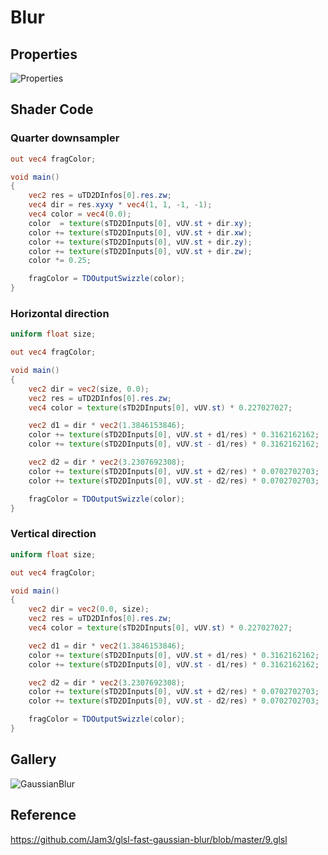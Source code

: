 # Blur

## Properties
![Properties](https://user-images.githubusercontent.com/21966381/115987168-d0464e00-a5ee-11eb-966e-71d511422b47.jpg)

## Shader Code

### Quarter downsampler
```glsl
out vec4 fragColor;

void main()
{
    vec2 res = uTD2DInfos[0].res.zw;
    vec4 dir = res.xyxy * vec4(1, 1, -1, -1);
    vec4 color = vec4(0.0);
    color  = texture(sTD2DInputs[0], vUV.st + dir.xy);
    color += texture(sTD2DInputs[0], vUV.st + dir.xw);
    color += texture(sTD2DInputs[0], vUV.st + dir.zy);
    color += texture(sTD2DInputs[0], vUV.st + dir.zw);
    color *= 0.25;

    fragColor = TDOutputSwizzle(color);
}
```

### Horizontal direction
```glsl
uniform float size;

out vec4 fragColor;

void main()
{
	vec2 dir = vec2(size, 0.0);
    vec2 res = uTD2DInfos[0].res.zw;
    vec4 color = texture(sTD2DInputs[0], vUV.st) * 0.227027027;

    vec2 d1 = dir * vec2(1.3846153846);
    color += texture(sTD2DInputs[0], vUV.st + d1/res) * 0.3162162162;
    color += texture(sTD2DInputs[0], vUV.st - d1/res) * 0.3162162162;

    vec2 d2 = dir * vec2(3.2307692308);
    color += texture(sTD2DInputs[0], vUV.st + d2/res) * 0.0702702703;
    color += texture(sTD2DInputs[0], vUV.st - d2/res) * 0.0702702703;

    fragColor = TDOutputSwizzle(color);
}
```

### Vertical direction
```glsl
uniform float size;

out vec4 fragColor;

void main()
{
	vec2 dir = vec2(0.0, size);
    vec2 res = uTD2DInfos[0].res.zw;
    vec4 color = texture(sTD2DInputs[0], vUV.st) * 0.227027027;

    vec2 d1 = dir * vec2(1.3846153846);
    color += texture(sTD2DInputs[0], vUV.st + d1/res) * 0.3162162162;
    color += texture(sTD2DInputs[0], vUV.st - d1/res) * 0.3162162162;

    vec2 d2 = dir * vec2(3.2307692308);
    color += texture(sTD2DInputs[0], vUV.st + d2/res) * 0.0702702703;
    color += texture(sTD2DInputs[0], vUV.st - d2/res) * 0.0702702703;

    fragColor = TDOutputSwizzle(color);
}
```

## Gallery

![GaussianBlur](https://user-images.githubusercontent.com/21966381/115664697-20b67500-a37d-11eb-9818-cf55bf9d5e3e.jpg)

## Reference

https://github.com/Jam3/glsl-fast-gaussian-blur/blob/master/9.glsl

